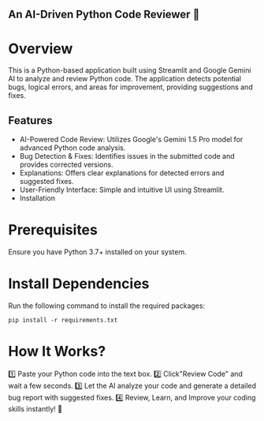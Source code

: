 ## An AI-Driven Python Code Reviewer 🚀
# Overview
This is a Python-based application built using Streamlit and Google Gemini AI to analyze and review Python code. The application detects potential bugs, logical errors, and areas for improvement, providing suggestions and fixes.

## Features
 * AI-Powered Code Review: Utilizes Google's Gemini 1.5 Pro model for advanced Python code analysis.
 * Bug Detection & Fixes: Identifies issues in the submitted code and provides corrected versions.
 * Explanations: Offers clear explanations for detected errors and suggested fixes.
 * User-Friendly Interface: Simple and intuitive UI using Streamlit.
 * Installation
 # Prerequisites
Ensure you have Python 3.7+ installed on your system.

# Install Dependencies
Run the following command to install the required packages:

 ```pip install -r requirements.txt```

# How It Works? 
1️⃣ Paste your Python code into the text box.
2️⃣ Click"Review Code" and wait a few seconds.
3️⃣ Let the AI analyze your code and generate a detailed bug report with suggested fixes.
4️⃣ Review, Learn, and Improve your coding skills instantly! 🚀
